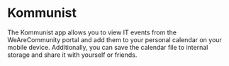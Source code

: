 # Kommunist
The Kommunist app allows you to view IT events from the WeAreCommunity portal and add them to your personal calendar on your mobile device. Additionally, you can save the calendar file to internal storage and share it with yourself or friends.
